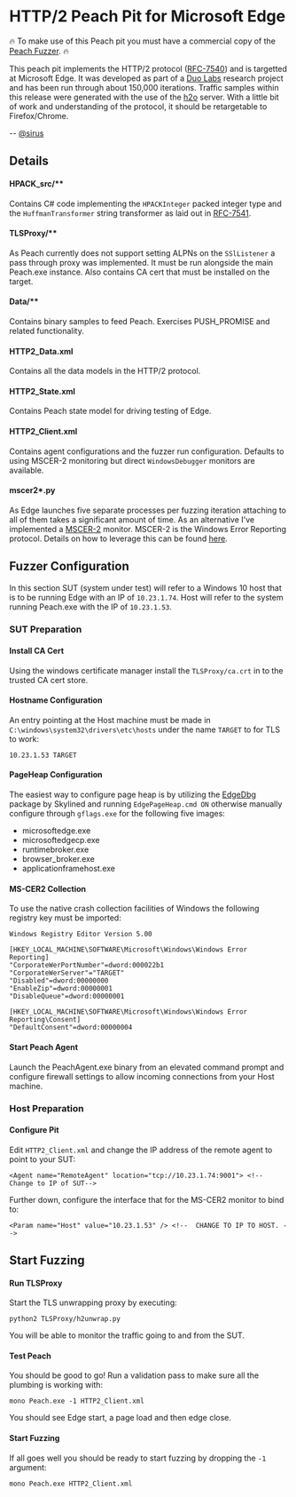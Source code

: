 
# HTTP/2 Peach Pit for Microsoft Edge

:fire: To make use of this Peach pit you must have a commercial copy of the [Peach Fuzzer](https://peachfuzzer.com). :fire:

This peach pit implements the HTTP/2 protocol ([RFC-7540](https://tools.ietf.org/html/rfc7540)) and is targetted at Microsoft Edge. It was developed as part of a [Duo Labs](https://duo.com/labs) research project and has been run through about 150,000 iterations. Traffic samples within this release were generated with the use of the [h2o](https://github.com/h2o/h2o) server. With a little bit of work and understanding of the protocol, it should be retargetable to Firefox/Chrome.

-- [@sirus](https://twitter.com/sirus)

 ## Details
 
 
#### HPACK_src/**
Contains C# code implementing the ```HPACKInteger``` packed integer type and the ```HuffmanTransformer``` string transformer as laid out in [RFC-7541](https://tools.ietf.org/html/rfc7541).
 
#### TLSProxy/**
As Peach currently does not support setting ALPNs on the ```SSlListener``` a pass through proxy  was implemented. It must be run alongside the main Peach.exe instance. Also contains CA cert that must be installed on the target.

#### Data/**
Contains binary samples to feed Peach. Exercises PUSH_PROMISE and related functionality. 


#### HTTP2_Data.xml
Contains all the data models in the HTTP/2 protocol. 

#### HTTP2_State.xml
Contains Peach state model for driving testing of Edge.

#### HTTP2_Client.xml
Contains agent configurations and the fuzzer run configuration. Defaults to using MSCER-2 monitoring but direct ```WindowsDebugger``` monitors are available.
 
 #### mscer2*.py
As Edge launches five separate processes per fuzzing iteration attaching to all of them takes a significant amount of time.  As an alternative I've implemented a [MSCER-2](https://msdn.microsoft.com/en-us/library/dd942170.aspx) monitor. MSCER-2 is the Windows Error Reporting protocol. Details on how to leverage this can be found [here](https://duo.com/blog/remote-fuzzer-monitoring-with-windows-error-reporting-wer).
 
 ## Fuzzer Configuration
In this section SUT (system under test) will refer to a Windows 10 host that is to be running Edge with an IP of ```10.23.1.74```. Host will refer to the system running Peach.exe with the IP of ```10.23.1.53```.

### SUT Preparation

#### Install CA Cert
Using the windows certificate manager install the ```TLSProxy/ca.crt``` in to the trusted CA cert store.

#### Hostname Configuration
An entry pointing at the Host machine must be made in ```C:\windows\system32\drivers\etc\hosts``` under the name ```TARGET``` to for TLS to work:
```
10.23.1.53 TARGET
```

#### PageHeap Configuration
The easiest way to configure page heap is by utilizing the [EdgeDbg](https://github.com/SkyLined/EdgeDbg) package by Skylined and running ```EdgePageHeap.cmd ON``` otherwise manually configure through ``gflags.exe`` for the following five images:
* microsoftedge.exe
* microsoftedgecp.exe
* runtimebroker.exe
* browser_broker.exe
* applicationframehost.exe

#### MS-CER2 Collection

To use the native crash collection facilities of Windows the following registry key must be imported:

```
Windows Registry Editor Version 5.00

[HKEY_LOCAL_MACHINE\SOFTWARE\Microsoft\Windows\Windows Error Reporting]
"CorporateWerPortNumber"=dword:000022b1
"CorporateWerServer"="TARGET"
"Disabled"=dword:00000000
"EnableZip"=dword:00000001
"DisableQueue"=dword:00000001

[HKEY_LOCAL_MACHINE\SOFTWARE\Microsoft\Windows\Windows Error Reporting\Consent]
"DefaultConsent"=dword:00000004
```

#### Start Peach Agent 
Launch the PeachAgent.exe binary from an elevated command prompt and configure firewall settings to allow incoming connections from your Host machine.

### Host Preparation

#### Configure Pit
Edit ```HTTP2_Client.xml``` and change the IP address of the remote agent to point to your SUT:
```
<Agent name="RemoteAgent" location="tcp://10.23.1.74:9001"> <!-- Change to IP of SUT-->
```
Further down, configure the interface that for the MS-CER2 monitor to bind to:
```
<Param name="Host" value="10.23.1.53" /> <!--  CHANGE TO IP TO HOST. -->
```



## Start Fuzzing

#### Run TLSProxy
Start the TLS unwrapping proxy by executing:
```
python2 TLSProxy/h2unwrap.py
```
You will be able to monitor the traffic going to and from the SUT.  

#### Test Peach
You should be good to go! Run a validation pass to make sure all the plumbing is working with:

```
mono Peach.exe -1 HTTP2_Client.xml
```
You should see Edge start, a page load and then edge close. 

#### Start Fuzzing
If all goes well you should be ready to start fuzzing by dropping the ```-1``` argument:

```
mono Peach.exe HTTP2_Client.xml
```
